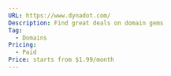 ```yaml
---
URL: https://www.dynadot.com/
Description: Find great deals on domain gems
Tag:
  - Domains
Pricing:
  - Paid
Price: starts from $1.99/month
---
```

